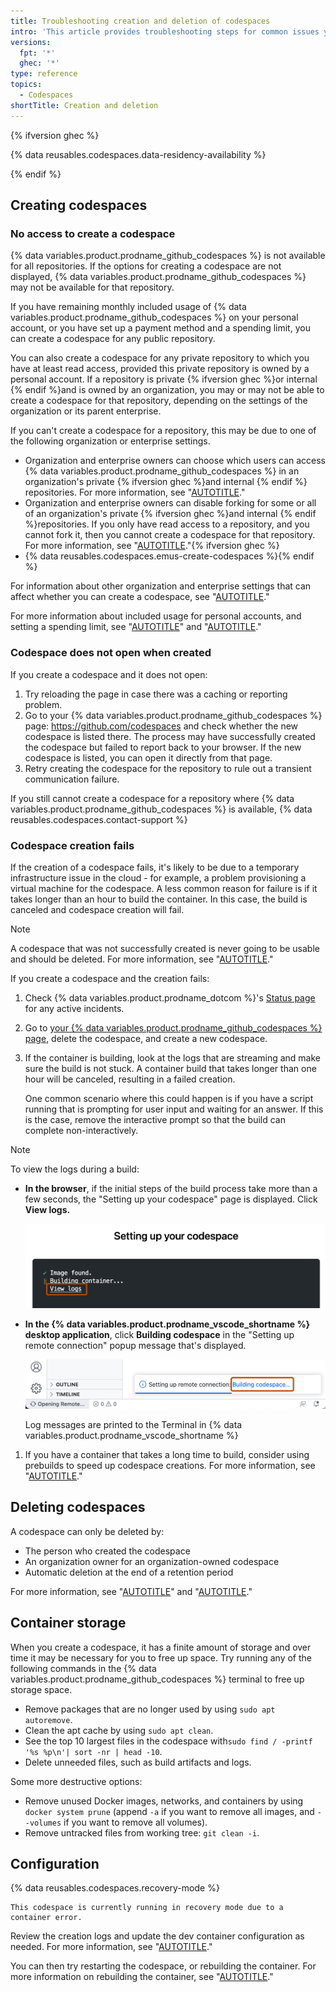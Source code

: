 ```yaml
---
title: Troubleshooting creation and deletion of codespaces
intro: 'This article provides troubleshooting steps for common issues you may experience when creating or deleting a codespace, including storage and configuration issues.'
versions:
  fpt: '*'
  ghec: '*'
type: reference
topics:
  - Codespaces
shortTitle: Creation and deletion
---
```


{% ifversion ghec %}

{% data reusables.codespaces.data-residency-availability %}

{% endif %}

## Creating codespaces

### No access to create a codespace

{% data variables.product.prodname_github_codespaces %} is not available for all repositories. If the options for creating a codespace are not displayed, {% data variables.product.prodname_github_codespaces %} may not be available for that repository.

If you have remaining monthly included usage of {% data variables.product.prodname_github_codespaces %} on your personal account, or you have set up a payment method and a spending limit, you can create a codespace for any public repository.

You can also create a codespace for any private repository to which you have at least read access, provided this private repository is owned by a personal account. If a repository is private {% ifversion ghec %}or internal {% endif %}and is owned by an organization, you may or may not be able to create a codespace for that repository, depending on the settings of the organization or its parent enterprise.

If you can't create a codespace for a repository, this may be due to one of the following organization or enterprise settings.
* Organization and enterprise owners can choose which users can access {% data variables.product.prodname_github_codespaces %} in an organization's private {% ifversion ghec %}and internal {% endif %} repositories. For more information, see "[AUTOTITLE](/codespaces/managing-codespaces-for-your-organization/enabling-or-disabling-github-codespaces-for-your-organization)."
* Organization and enterprise owners can disable forking for some or all of an organization's private {% ifversion ghec %}and internal {% endif %}repositories. If you only have read access to a repository, and you cannot fork it, then you cannot create a codespace for that repository. For more information, see "[AUTOTITLE](/organizations/managing-organization-settings/managing-the-forking-policy-for-your-organization)."{% ifversion ghec %}
* {% data reusables.codespaces.emus-create-codespaces %}{% endif %}

For information about other organization and enterprise settings that can affect whether you can create a codespace, see "[AUTOTITLE](/codespaces/managing-codespaces-for-your-organization/enabling-or-disabling-github-codespaces-for-your-organization#prerequisites-for-enabling-github-codespaces)."

For more information about included usage for personal accounts, and setting a spending limit, see "[AUTOTITLE](/free-pro-team@latest/billing/managing-billing-for-your-products/managing-billing-for-github-codespaces/about-billing-for-github-codespaces)" and "[AUTOTITLE](/billing/managing-billing-for-your-products/managing-billing-for-github-codespaces/managing-the-spending-limit-for-github-codespaces)."

### Codespace does not open when created

If you create a codespace and it does not open:

1. Try reloading the page in case there was a caching or reporting problem.
1. Go to your {% data variables.product.prodname_github_codespaces %} page: https://github.com/codespaces and check whether the new codespace is listed there. The process may have successfully created the codespace but failed to report back to your browser. If the new codespace is listed, you can open it directly from that page.
1. Retry creating the codespace for the repository to rule out a transient communication failure.

If you still cannot create a codespace for a repository where {% data variables.product.prodname_github_codespaces %} is available, {% data reusables.codespaces.contact-support %}

### Codespace creation fails

If the creation of a codespace fails, it's likely to be due to a temporary infrastructure issue in the cloud - for example, a problem provisioning a virtual machine for the codespace. A less common reason for failure is if it takes longer than an hour to build the container. In this case, the build is canceled and codespace creation will fail.

> [!NOTE]
> A codespace that was not successfully created is never going to be usable and should be deleted. For more information, see "[AUTOTITLE](/codespaces/developing-in-a-codespace/deleting-a-codespace)."

If you create a codespace and the creation fails:

1. Check {% data variables.product.prodname_dotcom %}'s [Status page](https://githubstatus.com) for any active incidents.
1. Go to [your {% data variables.product.prodname_github_codespaces %} page](https://github.com/codespaces), delete the codespace, and create a new codespace.
1. If the container is building, look at the logs that are streaming and make sure the build is not stuck. A container build that takes longer than one hour will be canceled, resulting in a failed creation.

   One common scenario where this could happen is if you have a script running that is prompting for user input and waiting for an answer. If this is the case, remove the interactive prompt so that the build can complete non-interactively.

  > [!NOTE]
  > To view the logs during a build:
  > * **In the browser**, if the initial steps of the build process take more than a few seconds, the "Setting up your codespace" page is displayed. Click **View logs.**
  >
  >   ![Screenshot of the "Setting up your codespace" page in a browser. The link "View logs" is highlighted with a dark orange outline.](/assets/images/help/codespaces/web-ui-view-logs.png)
  >
  > * **In the {% data variables.product.prodname_vscode_shortname %} desktop application**, click **Building codespace** in the "Setting up remote connection" popup message that's displayed.
  >
  >   ![Screenshot of a popup message in {% data variables.product.prodname_vscode_shortname %}, reading "Setting up remote connection: Building codespace."](/assets/images/help/codespaces/vs-code-building-codespace.png)
  >
  >   Log messages are printed to the Terminal in {% data variables.product.prodname_vscode_shortname %}

1. If you have a container that takes a long time to build, consider using prebuilds to speed up codespace creations. For more information, see "[AUTOTITLE](/codespaces/prebuilding-your-codespaces/configuring-prebuilds#configuring-prebuilds)."

## Deleting codespaces

A codespace can only be deleted by:
* The person who created the codespace
* An organization owner for an organization-owned codespace
* Automatic deletion at the end of a retention period

For more information, see "[AUTOTITLE](/codespaces/developing-in-a-codespace/deleting-a-codespace)" and "[AUTOTITLE](/codespaces/setting-your-user-preferences/configuring-automatic-deletion-of-your-codespaces)."

## Container storage

When you create a codespace, it has a finite amount of storage and over time it may be necessary for you to free up space. Try running any of the following commands in the {% data variables.product.prodname_github_codespaces %} terminal to free up storage space.

* Remove packages that are no longer used by using `sudo apt autoremove`.
* Clean the apt cache by using `sudo apt clean`.
* See the top 10 largest files in the codespace with`sudo find / -printf '%s %p\n'| sort -nr | head -10`.
* Delete unneeded files, such as build artifacts and logs.

Some more destructive options:

* Remove unused Docker images, networks, and containers by using `docker system prune` (append `-a` if you want to remove all images, and `--volumes` if you want to remove all volumes).
* Remove untracked files from working tree: `git clean -i`.

## Configuration

{% data reusables.codespaces.recovery-mode %}

```shell
This codespace is currently running in recovery mode due to a container error.
```

Review the creation logs and update the dev container configuration as needed. For more information, see "[AUTOTITLE](/codespaces/troubleshooting/github-codespaces-logs)."

You can then try restarting the codespace, or rebuilding the container. For more information on rebuilding the container, see "[AUTOTITLE](/codespaces/setting-up-your-project-for-codespaces/adding-a-dev-container-configuration/introduction-to-dev-containers#applying-configuration-changes-to-a-codespace)."

